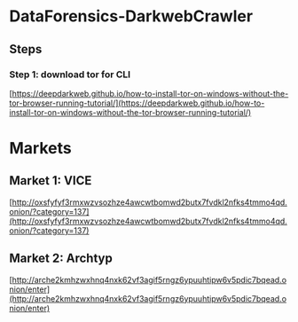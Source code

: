 # DataForensics-DarkwebCrawler

## Steps
### Step 1: download tor for CLI
[https://deepdarkweb.github.io/how-to-install-tor-on-windows-without-the-tor-browser-running-tutorial/](https://deepdarkweb.github.io/how-to-install-tor-on-windows-without-the-tor-browser-running-tutorial/)


# Markets
## Market 1: VICE
[http://oxsfyfyf3rmxwzvsozhze4awcwtbomwd2butx7fvdkl2nfks4tmmo4qd.onion/?category=137](http://oxsfyfyf3rmxwzvsozhze4awcwtbomwd2butx7fvdkl2nfks4tmmo4qd.onion/?category=137)
## Market 2: Archtyp
[http://arche2kmhzwxhnq4nxk62vf3agif5rngz6ypuuhtipw6v5pdic7bqead.onion/enter](http://arche2kmhzwxhnq4nxk62vf3agif5rngz6ypuuhtipw6v5pdic7bqead.onion/enter)